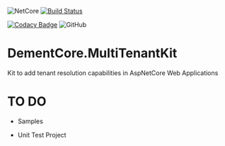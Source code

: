 ![NetCore](https://img.shields.io/badge/net%20core-2.2-sucess)
[![Build Status](https://dev.azure.com/DementCore/DementCore/_apis/build/status/dementcore.DementCore.MultiTenantKit?branchName=master)](https://dev.azure.com/DementCore/DementCore/_build/latest?definitionId=1&branchName=master)

[![Codacy Badge](https://api.codacy.com/project/badge/Grade/d9b16436ea5b428abb57059a10859ee2)](https://www.codacy.com/app/dementcore/DementCore.MultiTenantKit)
![GitHub](https://img.shields.io/github/license/dementcore/DementCore.MultiTenantKit)
# DementCore.MultiTenantKit
Kit to add tenant resolution capabilities in AspNetCore Web Applications

# TO DO
- Samples

- Unit Test Project
